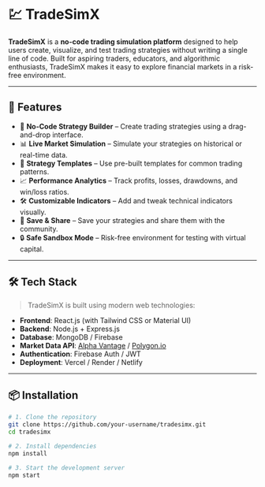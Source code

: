 # 💹 TradeSimX

**TradeSimX** is a **no-code trading simulation platform** designed to help users create, visualize, and test trading strategies without writing a single line of code. Built for aspiring traders, educators, and algorithmic enthusiasts, TradeSimX makes it easy to explore financial markets in a risk-free environment.

---

## 🚀 Features

- 🔧 **No-Code Strategy Builder** – Create trading strategies using a drag-and-drop interface.
- 📊 **Live Market Simulation** – Simulate your strategies on historical or real-time data.
- 🧠 **Strategy Templates** – Use pre-built templates for common trading patterns.
- 📈 **Performance Analytics** – Track profits, losses, drawdowns, and win/loss ratios.
- 🛠️ **Customizable Indicators** – Add and tweak technical indicators visually.
- 💾 **Save & Share** – Save your strategies and share them with the community.
- 🔒 **Safe Sandbox Mode** – Risk-free environment for testing with virtual capital.

---

## 🛠️ Tech Stack

> TradeSimX is built using modern web technologies:

- **Frontend**: React.js (with Tailwind CSS or Material UI)
- **Backend**: Node.js + Express.js
- **Database**: MongoDB / Firebase
- **Market Data API**: [Alpha Vantage](https://www.alphavantage.co/) / [Polygon.io](https://polygon.io/)
- **Authentication**: Firebase Auth / JWT
- **Deployment**: Vercel / Render / Netlify

---

## 📦 Installation

```bash
# 1. Clone the repository
git clone https://github.com/your-username/tradesimx.git
cd tradesimx

# 2. Install dependencies
npm install

# 3. Start the development server
npm start
